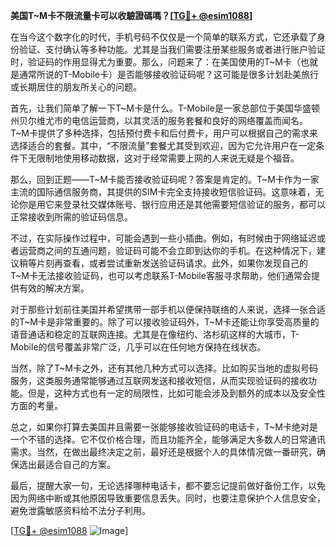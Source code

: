 **美国T~M卡不限流量卡可以收驗證碼嗎？[[TG💪+ @esim1088](https://t.me/s/esim1088)]**

在当今这个数字化的时代，手机号码不仅仅是一个简单的联系方式，它还承载了身份验证、支付确认等多种功能。尤其是当我们需要注册某些服务或者进行账户验证时，验证码的作用显得尤为重要。那么，问题来了：在美国使用的T~M卡（也就是通常所说的T-Mobile卡）是否能够接收验证码呢？这可能是很多计划赴美旅行或长期居住的朋友所关心的问题。

首先，让我们简单了解一下T~M卡是什么。T-Mobile是一家总部位于美国华盛顿州贝尔维尤市的电信运营商，以其灵活的服务套餐和良好的网络覆盖而闻名。T~M卡提供了多种选择，包括预付费卡和后付费卡，用户可以根据自己的需求来选择适合的套餐。其中，“不限流量”套餐尤其受到欢迎，因为它允许用户在一定条件下无限制地使用移动数据，这对于经常需要上网的人来说无疑是个福音。

那么，回到正题——T~M卡能否接收验证码呢？答案是肯定的。T~M卡作为一家主流的国际通信服务商，其提供的SIM卡完全支持接收短信验证码。这意味着，无论你是用它来登录社交媒体账号、银行应用还是其他需要短信验证的服务，都可以正常接收到所需的验证码信息。

不过，在实际操作过程中，可能会遇到一些小插曲。例如，有时候由于网络延迟或者运营商之间的互通问题，验证码可能不会立即到达你的手机。在这种情况下，建议稍等片刻再查看，或者尝试重新发送验证码请求。此外，如果你发现自己的T~M卡无法接收验证码，也可以考虑联系T-Mobile客服寻求帮助，他们通常会提供有效的解决方案。

对于那些计划前往美国并希望携带一部手机以便保持联络的人来说，选择一张合适的T~M卡是非常重要的。除了可以接收验证码外，T~M卡还能让你享受高质量的语音通话和稳定的互联网连接。尤其是在像纽约、洛杉矶这样的大城市，T-Mobile的信号覆盖非常广泛，几乎可以在任何地方保持在线状态。

当然，除了T~M卡之外，还有其他几种方式可以选择。比如购买当地的虚拟号码服务，这类服务通常能够通过互联网发送和接收短信，从而实现验证码的接收功能。但是，这种方式也有一定的局限性，比如可能会涉及到额外的成本以及安全性方面的考量。

总之，如果你打算去美国并且需要一张能够接收验证码的电话卡，T~M卡绝对是一个不错的选择。它不仅价格合理，而且功能齐全，能够满足大多数人的日常通讯需求。当然，在做出最终决定之前，最好还是根据个人的具体情况做一番研究，确保选出最适合自己的方案。

最后，提醒大家一句，无论选择哪种电话卡，都不要忘记提前做好备份工作，以免因为网络中断或其他原因导致重要信息丢失。同时，也要注意保护个人信息安全，避免泄露敏感资料给不法分子利用。

[[TG💪+ @esim1088](https://t.me/s/esim1088) ![Image](https://i.postimg.cc/4NQfJmqS/Snipaste-2025-05-13-00-14-12.png)]